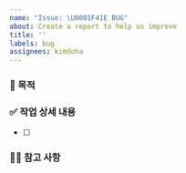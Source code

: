```yaml
---
name: "Issue: \U0001F41E BUG"
about: Create a report to help us improve
title: ''
labels: bug
assignees: kimdoha
---
```


### 📝 목적

>

### ✅ 작업 상세 내용

- [ ]

### ✍🏼 참고 사항
